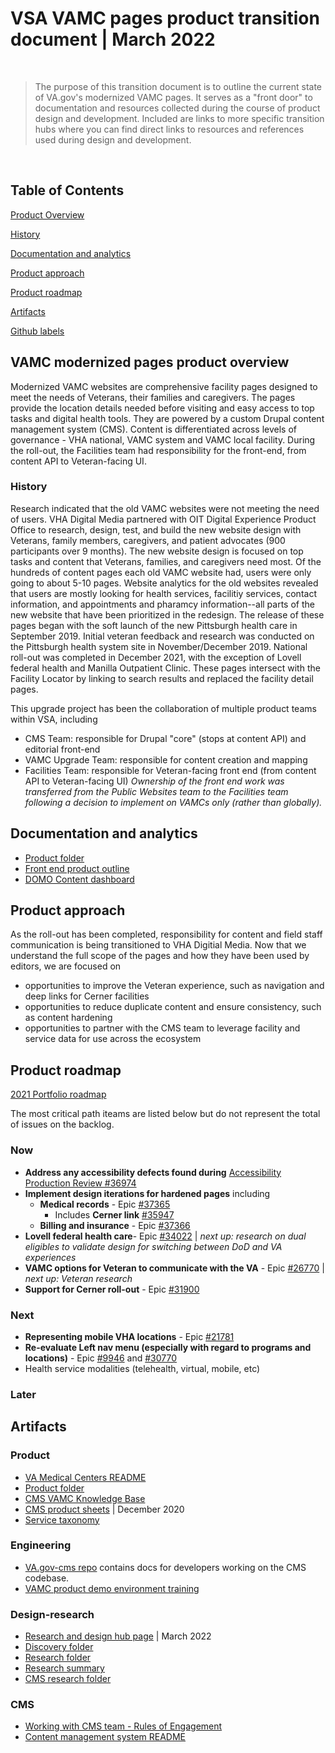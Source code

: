 # VSA VAMC pages product transition document | March 2022

<br>

> The purpose of this transition document is to outline the current state of VA.gov's modernized VAMC pages. It serves as a "front door" to documentation and resources collected during the course of product design and development. Included are links to more specific transition hubs where you can find direct links to resources and references used during design and development.

<br>

## Table of Contents

[Product Overview](#VAMC-modernized-pages-product-product-overview)

[History](#history)

[Documentation and analytics](#documentation-and-analytics)

[Product approach](#product-approach)

[Product roadmap](product-roadmap)

[Artifacts](#artifacts)

[Github labels](#github-labels)

## VAMC modernized pages product overview
Modernized VAMC websites are comprehensive facility pages designed to meet the needs of Veterans, their families and caregivers. The pages provide the location details needed before visiting and easy access to top tasks and digital health tools. They are powered by a custom Drupal content management system (CMS). Content is differentiated across levels of governance - VHA national, VAMC system and VAMC local facility. During the roll-out, the Facilities team had responsibility for the front-end, from content API to Veteran-facing UI.  

### History

Research indicated that the old VAMC websites were not meeting the need of users. VHA Digital Media partnered with OIT Digital Experience Product Office to research, design, test, and build the new website design with Veterans, family members, caregivers, and patient advocates (900 participants over 9 months). The new website design is focused on top tasks and content that Veterans, families, and caregivers need most. Of the hundreds of content pages each old VAMC website had, users were only going to about 5-10 pages. Website analytics for the old websites revealed that users are mostly looking for health services, facilitiy services, contact information, and appointments and pharamcy information--all parts of the new website that have been prioritized in the redesign. The release of these pages began with the soft launch of the new Pittsburgh health care in September 2019. Initial veteran feedback and research was conducted on the Pittsburgh health system site in November/December 2019. National roll-out was completed in December 2021, with the exception of Lovell federal health and Manilla Outpatient Clinic. These pages intersect with the Facility Locator by linking to search results and replaced the facility detail pages.

This upgrade project has been the collaboration of multiple product teams within VSA, including
- CMS Team: responsible for Drupal "core" (stops at content API) and editorial front-end
- VAMC Upgrade Team: responsible for content creation and mapping
- Facilities Team: responsible for Veteran-facing front end (from content API to Veteran-facing UI) _Ownership of the front end work was transferred from the Public Websites team to the Facilities team following a decision to implement on VAMCs only (rather than globally)._


## Documentation and analytics
- [Product folder](https://github.com/department-of-veterans-affairs/va.gov-team/tree/master/products/facilities/medical-centers)
- [Front end product outline](https://github.com/department-of-veterans-affairs/va.gov-team/blob/master/products/facilities/medical-centers/product/front-end-product-brief.md)
- [DOMO Content dashboard](https://va-gov.domo.com/page/426422632)

## Product approach 

As the roll-out has been completed, responsibility for content and field staff communication is being transitioned to VHA Digitial Media. Now that we understand the full scope of the pages and how they have been used by editors, we are focused on 
- opportunities to improve the Veteran experience, such as navigation and deep links for Cerner facilities
- opportunities to reduce duplicate content and ensure consistency, such as content hardening 
- opportunities to partner with the CMS team to leverage facility and service data for use across the ecosystem

##  Product roadmap

[2021 Portfolio roadmap](https://github.com/department-of-veterans-affairs/va.gov-team/blob/master/products/facilities/roadmaps/2021%20FACILITIES%20TEAM%20ROADMAPPLANNING%20TIMELINE.pdf)

The most critical path iteams are listed below but do not represent the total of issues on the backlog.

### Now
- **Address any accessibility defects found during** [Accessibility Production Review #36974](https://github.com/department-of-veterans-affairs/va.gov-team/issues/36974)
- **Implement design iterations for hardened pages** including
  - **Medical records** - Epic [#37365](https://github.com/department-of-veterans-affairs/va.gov-team/issues/37365)
    - Includes **Cerner link** [#35947](https://github.com/department-of-veterans-affairs/va.gov-team/issues/35947)
  - **Billing and insurance** - Epic [#37366](https://github.com/department-of-veterans-affairs/va.gov-team/issues/37366)
- **Lovell federal health care**- Epic [#34022](https://github.com/department-of-veterans-affairs/va.gov-team/issues/34022) | _next up: research on dual eligibles to validate design for switching between DoD and VA experiences_
- **VAMC options for Veteran to communicate with the VA** - Epic [#26770](https://github.com/department-of-veterans-affairs/va.gov-team/issues/34022) | _next up: Veteran research_
- **Support for Cerner roll-out** - Epic [#31900](https://github.com/department-of-veterans-affairs/va.gov-team/issues/31900)

### Next 
- **Representing mobile VHA locations** - Epic [#21781](https://github.com/department-of-veterans-affairs/va.gov-team/issues/21781)
- **Re-evaluate Left nav menu (especially with regard to programs and locations)** - Epic [#9946](https://github.com/department-of-veterans-affairs/va.gov-team/issues/21781) and [#30770](https://github.com/department-of-veterans-affairs/va.gov-team/issues/21781)
- Health service modalities (telehealth, virtual, mobile, etc)

### Later

## Artifacts

### Product

- [VA Medical Centers README](https://github.com/department-of-veterans-affairs/va.gov-team/blob/master/products/facilities/medical-centers/README.md#va-medical-centers-readme)
- [Product folder](https://github.com/department-of-veterans-affairs/va.gov-team/tree/master/products/facilities/medical-centers/product)
- [CMS VAMC Knowledge Base](https://prod.cms.va.gov/help/vamc)
- [CMS product sheets](https://github.com/department-of-veterans-affairs/va.gov-team/blob/master/platform/cms/VA-CMS-Product-Sheets.pdf) | December 2020
- [Service taxonomy](https://github.com/department-of-veterans-affairs/va.gov-team/tree/master/products/facilities/medical-centers/services-taxonomy)

### Engineering
- [VA.gov-cms repo](https://github.com/department-of-veterans-affairs/va.gov-cms) contains docs for developers working on the CMS codebase.
- [VAMC product demo environment training](VACMS-product-demo-environments-training.pdf)

### Design-research
- [Research and design hub page](https://github.com/department-of-veterans-affairs/va.gov-team/blob/master/teams/vsa/teams/facility-locator/vsa-ux-transition-doc.md#our-ux-research-resources) | March 2022
- [Discovery folder](https://github.com/department-of-veterans-affairs/va.gov-team/tree/master/products/facilities/medical-centers/discovery)
- [Research folder](https://github.com/department-of-veterans-affairs/va.gov-team/tree/master/products/facilities/medical-centers/research)
- [Research summary](https://github.com/department-of-veterans-affairs/va.gov-team/tree/master/products/facilities/medical-centers/research#vamc-research-readme)
- [CMS research folder](https://github.com/department-of-veterans-affairs/va.gov-team/tree/master/platform/cms/research)

### CMS
- [Working with CMS team - Rules of Engagement](https://github.com/department-of-veterans-affairs/va.gov-team/blob/master/platform/cms/working-with-cms-team.md#working-with-cms-team---rules-of-engagement-roe)
- [Content management system README](https://github.com/department-of-veterans-affairs/va.gov-team/tree/master/platform/cms#content-management-system)


